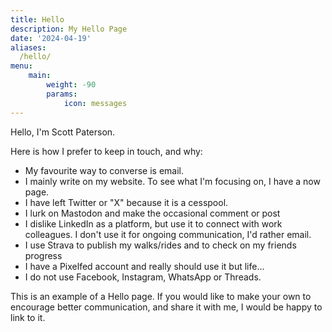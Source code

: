 ```yaml
---
title: Hello
description: My Hello Page
date: '2024-04-19'
aliases:
  /hello/
menu:
    main: 
        weight: -90
        params:
            icon: messages
---
```

Hello, I'm Scott Paterson.

Here is how I prefer to keep in touch, and why:

- My favourite way to converse is email.
- I mainly write on my website.  To see what I'm focusing on, I have a now page. 
- I have left Twitter or "X" because it is a cesspool.
- I lurk on Mastodon and make the occasional comment or post
- I dislike LinkedIn as a platform, but use it to connect with work colleagues. I don't use it for ongoing communication, I'd rather email.
- I use Strava to publish my walks/rides and to check on my friends progress
- I have a Pixelfed account and really should use it but life...
- I do not use Facebook, Instagram, WhatsApp or Threads.

This is an example of a Hello page. If you would like to make your own to encourage better communication, and share it with me, I would be happy to link to it.